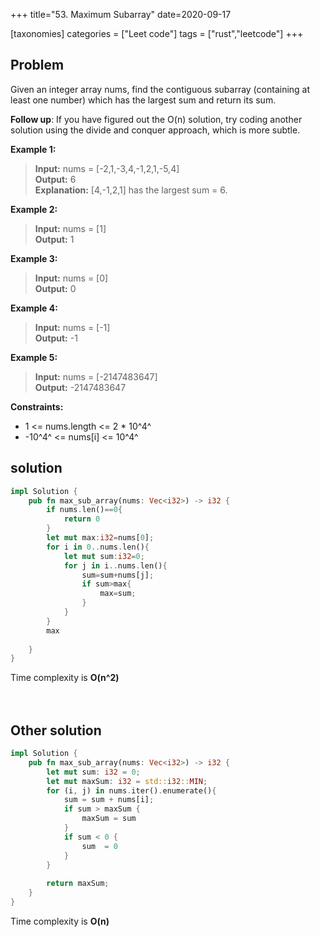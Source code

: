 +++
title="53. Maximum Subarray"
date=2020-09-17

[taxonomies]
categories = ["Leet code"]
tags = ["rust","leetcode"]
+++

## Problem
Given an integer array nums, find the contiguous subarray (containing at least one number) which has the largest sum and return its sum.

**Follow up**: If you have figured out the O(n) solution, try coding another solution using the divide and conquer approach, which is more subtle.

**Example 1:**
> **Input:** nums = [-2,1,-3,4,-1,2,1,-5,4]  
> **Output:** 6  
> **Explanation:** [4,-1,2,1] has the largest sum = 6.

**Example 2:**
> **Input:** nums = [1]  
> **Output:** 1

**Example 3:**
> **Input:** nums = [0]  
> **Output:** 0

**Example 4:**
> **Input:** nums = [-1]  
> **Output:** -1

**Example 5:**
> **Input:** nums = [-2147483647]  
> **Output:** -2147483647

**Constraints:**
- 1 <= nums.length <= 2 * 10^4^
- -10^4^ <= nums[i] <= 10^4^

## solution
```rust
impl Solution {
    pub fn max_sub_array(nums: Vec<i32>) -> i32 {
        if nums.len()==0{
            return 0
        }
        let mut max:i32=nums[0];
        for i in 0..nums.len(){
            let mut sum:i32=0;
            for j in i..nums.len(){
                sum=sum+nums[j];
                if sum>max{
                    max=sum;
                }
            }
        }
        max
        
    }
}
```
Time complexity is **O(n^2)**  
<br/>
<br/>


## Other solution

```rust
impl Solution {
    pub fn max_sub_array(nums: Vec<i32>) -> i32 {
        let mut sum: i32 = 0;
        let mut maxSum: i32 = std::i32::MIN;
        for (i, j) in nums.iter().enumerate(){
            sum = sum + nums[i];
            if sum > maxSum {
                maxSum = sum
            }
            if sum < 0 {    
                sum  = 0    
            }              
        }
        
        return maxSum;
    }
}
```
Time complexity is **O(n)** 
